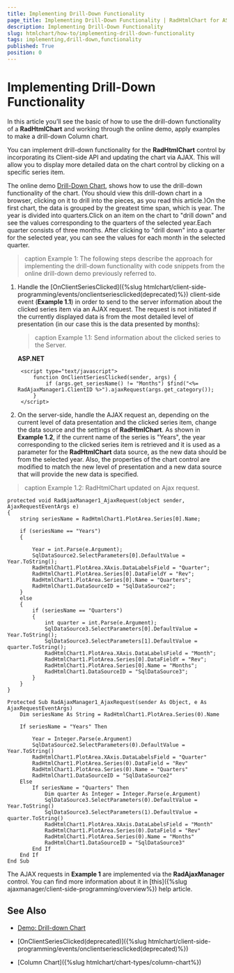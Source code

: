 ```yaml
---
title: Implementing Drill-Down Functionality
page_title: Implementing Drill-Down Functionality | RadHtmlChart for ASP.NET AJAX Documentation
description: Implementing Drill-Down Functionality
slug: htmlchart/how-to/implementing-drill-down-functionality
tags: implementing,drill-down,functionality
published: True
position: 0
---
```


# Implementing Drill-Down Functionality

In this article you’ll see the basic of how to use the drill-down functionality of a **RadHtmlChart** and working through the online demo, apply examples to make a drill-down Column chart.

You can implement drill-down functionality for the **RadHtmlChart** control by incorporating its Client-side API and updating the chart via AJAX.	This will allow you to display more detailed data on the chart control by clicking on a specific series item.

The online demo	[Drill-Down Chart](http://demos.telerik.com/aspnet-ajax/htmlchart/examples/drilldownchart/defaultcs.aspx), shows how to use the drill-down functionality of the chart. (You should view this drill-down chart in a browser, clicking on it to drill into the pieces, as you read this article.)On the first chart, the data is grouped by the greatest time span, which is year. The year is divided into quarters.Click on an item on the chart to "drill down" and see the values corresponding to the quarters of the selected year.Each quarter consists of three months. After clicking to "drill down" into a quarter for the selected year, you can see the values for each month in the selected quarter.

>caption Example 1: The following steps describe the approach for implementing the drill-down functionality with code snippets from the online	drill-down demo previously referred to.

1. Handle the [OnClientSeriesClicked]({%slug htmlchart/client-side-programming/events/onclientseriesclicked(deprecated)%}) client-side event (**Example 1.1**) in order	to send to the server information about the clicked series item via an AJAX request. The request is not initiated if the currently displayed data is from the most detailed level of presentation (in our case this is the data presented by months): 

	>caption Example 1.1: Send information about the clicked series to the Server.

	**ASP.NET**
	
		<script type="text/javascript">
			function OnClientSeriesClicked(sender, args) {
				if (args.get_seriesName() != "Months") $find("<%= RadAjaxManager1.ClientID %>").ajaxRequest(args.get_category());
			}
		</script>


1. On the server-side, handle the AJAX request an, depending on the current level of data presentation and the clicked series item, change	the data source and the settings of **RadHtmlChart**. As shown in **Example 1.2**, if the	current name of the series is "Years", the year	corresponding to the clicked series item is retrieved and it is used as a parameter for the **RadHtmlChart** data source, as the new data	should be from the selected year. Also, the properties of the chart control are modified to match the new level of presentation and	a new data source that will provide the new data is specified.

>caption Example 1.2: RadHtmlChart updated on Ajax request.

````C#**
protected void RadAjaxManager1_AjaxRequest(object sender, AjaxRequestEventArgs e)
{
	string seriesName = RadHtmlChart1.PlotArea.Series[0].Name;

	if (seriesName == "Years")
	{

		Year = int.Parse(e.Argument);
		SqlDataSource2.SelectParameters[0].DefaultValue = Year.ToString();
		RadHtmlChart1.PlotArea.XAxis.DataLabelsField = "Quarter";
		RadHtmlChart1.PlotArea.Series[0].DataFieldY = "Rev";
		RadHtmlChart1.PlotArea.Series[0].Name = "Quarters";
		RadHtmlChart1.DataSourceID = "SqlDataSource2";
	}
	else
	{
		if (seriesName == "Quarters")
		{
			int quarter = int.Parse(e.Argument);
			SqlDataSource3.SelectParameters[0].DefaultValue = Year.ToString();
			SqlDataSource3.SelectParameters[1].DefaultValue = quarter.ToString();
			RadHtmlChart1.PlotArea.XAxis.DataLabelsField = "Month";
			RadHtmlChart1.PlotArea.Series[0].DataFieldY = "Rev";
			RadHtmlChart1.PlotArea.Series[0].Name = "Months";
			RadHtmlChart1.DataSourceID = "SqlDataSource3";
		}
	}
}
````
````VB
Protected Sub RadAjaxManager1_AjaxRequest(sender As Object, e As AjaxRequestEventArgs)
	Dim seriesName As String = RadHtmlChart1.PlotArea.Series(0).Name

	If seriesName = "Years" Then

		Year = Integer.Parse(e.Argument)
		SqlDataSource2.SelectParameters(0).DefaultValue = Year.ToString()
		RadHtmlChart1.PlotArea.XAxis.DataLabelsField = "Quarter"
		RadHtmlChart1.PlotArea.Series(0).DataField = "Rev"
		RadHtmlChart1.PlotArea.Series(0).Name = "Quarters"
		RadHtmlChart1.DataSourceID = "SqlDataSource2"
	Else
		If seriesName = "Quarters" Then
			Dim quarter As Integer = Integer.Parse(e.Argument)
			SqlDataSource3.SelectParameters(0).DefaultValue = Year.ToString()
			SqlDataSource3.SelectParameters(1).DefaultValue = quarter.ToString()
			RadHtmlChart1.PlotArea.XAxis.DataLabelsField = "Month"
			RadHtmlChart1.PlotArea.Series(0).DataField = "Rev"
			RadHtmlChart1.PlotArea.Series(0).Name = "Months"
			RadHtmlChart1.DataSourceID = "SqlDataSource3"
		End If
	End If
End Sub
````

		
The AJAX requests in **Example 1** are implemented via the **RadAjaxManager** control. You can find more information about	it in [this]({%slug ajaxmanager/client-side-programming/overview%}) help article.

## See Also

 * [Demo: Drill-down Chart](http://demos.telerik.com/aspnet-ajax/htmlchart/examples/drilldownchart/defaultcs.aspx)

 * [OnClientSeriesClicked(deprecated)]({%slug htmlchart/client-side-programming/events/onclientseriesclicked(deprecated)%})

 * [Column Chart]({%slug htmlchart/chart-types/column-chart%})

